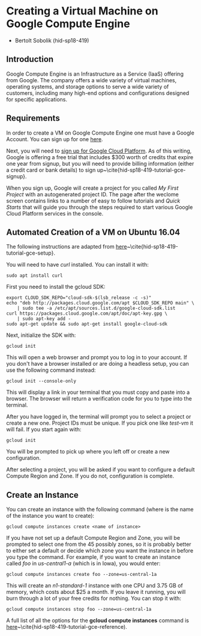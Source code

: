 # Creating a Virtual Machine on Google Compute Engine

* Bertolt Sobolik (hid-sp18-419)
## Introduction

Google Compute Engine is an Infrastructure as a Service (IaaS)
offering from Google. The company offers a wide variety of virtual
machines, operating systems, and storage options to serve a wide
variety of customers, including many high-end options and
configurations designed for specific applications.

## Requirements

In order to create a VM on Google Compute Engine one must have a
Google Account. You can sign up for one
[here](https://accounts.google.com/SignUp?hl=en).

Next, you will need to
[sign up for Google Cloud Platform](https://console.cloud.google.com/freetrial). As
of this writing, Google is offering a free trial that includes $300
worth of credits that expire one year from signup, but you will need
to provide billing information (either a credit card or bank details)
to sign up~\cite{hid-sp18-419-tutorial-gce-signup}.

When you sign up, Google will create a project for you called *My
First Project* with an autogenerated project ID. The page after the
weclome screen contains links to a number of easy to follow tutorials
and *Quick Starts* that will guide you through the steps required to
start various Google Cloud Platform services in the console.

## Automated Creation of a VM on Ubuntu 16.04

The following instructions are adapted from
[here](https://cloud.google.com/sdk/docs/quickstart-debian-ubuntu?authuser=1)~\cite{hid-sp18-419-tutorial-gce-setup}.

You will need to have *curl* installed. You can install it with:

```
sudo apt install curl
```


First you need to install the gcloud SDK: 

``` 
export CLOUD_SDK_REPO="cloud-sdk-$(lsb_release -c -s)" 
echo "deb http://packages.cloud.google.com/apt $CLOUD_SDK_REPO main" \
    | sudo tee -a /etc/apt/sources.list.d/google-cloud-sdk.list 
curl https://packages.cloud.google.com/apt/doc/apt-key.gpg \
    | sudo apt-key add - 
sudo apt-get update && sudo apt-get install google-cloud-sdk 
```

Next, initialize the SDK with: 

``` 
gcloud init 
``` 

This will open a web browser and prompt you to log in to your account. 
If you don't have a browser installed or are doing a headless setup, 
you can use the following command instead: 

``` 
gcloud init --console-only 
```

This will display a link in your terminal that you must copy and paste
into a browser. The browser will return a verification code for you to
type into the terminal.

After you have logged in, the terminal will prompt you to select a
project or create a new one. Project IDs must be unique. If you pick
one like *test-vm* it will fail. If you start again with: 

```
gcloud init 
``` 

You will be prompted to pick up where you left off or
create a new configuration.

After selecting a project, you will be asked if you want to configure
a default Compute Region and Zone. If you do not, configuration is
complete.

## Create an Instance

You can create an instance with the following command (where <name of
instance> is the name of the instance you want to create): 

```
gcloud compute instances create <name of instance> 
```

If you have not set up a default Compute Region and Zone, you will be
prompted to select one from the 45 possibly zones, so it is probably
better to either set a default or decide which zone you want the
instance in before you type the command. For example, if you want to
create an instance called *foo* in *us-central1-a* (which is in Iowa),
you would enter:

```
gcloud compute instances create foo --zone=us-central-1a 
```

This will create an *n1-standard-1* instance with one CPU and 3.75 GB of
memory, which costs about $25 a month. If you leave it running, you
will burn through a lot of your free credits for nothing. You can stop
it with:

``` 
gcloud compute instances stop foo --zone=us-central-1a 
```

A full list of all the options for the **gcloud compute instances**
command is
[here](https://cloud.google.com/sdk/gcloud/reference/compute/instances/)~\cite{hid-sp18-419-tutorial-gce-reference).

